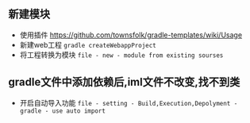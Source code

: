 ## 新建模块
* 使用插件
https://github.com/townsfolk/gradle-templates/wiki/Usage
* 新建web工程
`gradle createWebappProject`
* 将工程转换为模块
`file - new - module from existing sourses`

## gradle文件中添加依赖后,iml文件不改变,找不到类
* 开启自动导入功能
`file - setting - Build,Execution,Depolyment - gradle - use auto import`